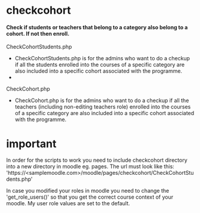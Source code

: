 # checkcohort

<h4>Check if students or teachers that belong to a category also belong to a cohort. If not then enroll.</h4>


<p>CheckCohortStudents.php</p>
<ul>
<li>CheckCohortStudents.php is for the admins who want to do a checkup if all the students enrolled into the courses of a 
specific category are also included into a specific cohort associated with the programme.<li>
</ul>

<p>CheckCohort.php</p>
<ul>
<li>
CheckCohort.php is for the admins who want to do a checkup if all the teachers (including non-editing teachers role) enrolled into the courses of a 
specific category are also included into a specific cohort associated with the programme.
</li>
</ul>


# important

In order for the scripts to work you need to include checkcohort directory into a new directory in moodle eg. pages. 
The url must look like this: 'https://<samplemoodle.com>/moodle/pages/checkcohort/CheckCohortStudents.php'

In case you modified your roles in moodle you need to change the 'get_role_users()' so that you get the 
correct course context of your moodle. My user role values are set to the default.



